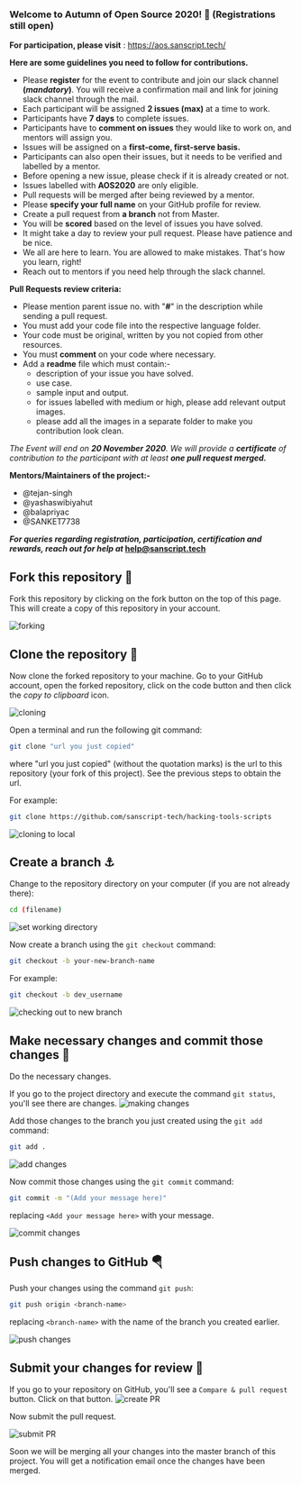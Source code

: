 ### Welcome to Autumn of Open Source 2020! 🤗 (Registrations still open)

**For participation, please visit** : https://aos.sanscript.tech/

**Here are some guidelines you need to follow for contributions.**

- Please **register** for the event to contribute and join our slack channel  **(_mandatory_)**. You will receive a confirmation mail and link for joining slack channel through the mail.
- Each participant will be assigned **2 issues (max)** at a time to work.
- Participants have **7 days** to complete issues.
- Participants have to **comment on issues** they would like to work on, and mentors will assign you.
- Issues will be assigned on a **first-come, first-serve basis.**
- Participants can also open their issues, but it needs to be verified and labelled by a mentor.
- Before opening a new issue, please check if it is already created or not.
- Issues labelled with **AOS2020** are only eligible.
- Pull requests will be merged after being reviewed by a mentor.
- Please **specify your full name** on your GitHub profile for review.
- Create a pull request from **a branch** not from Master.
- You will be **scored** based on the level of issues you have solved.
- It might take a day to review your pull request. Please have patience and be nice.
- We all are here to learn. You are allowed to make mistakes. That's how you learn, right!
- Reach out to mentors if you need help through the slack channel.

**Pull Requests review criteria:**
- Please mention parent issue no. with "**#**" in the description while sending a pull request.
- You must add your code file into the respective language folder.
- Your code must be original, written by you not copied from other resources.
- You must **comment** on your code where necessary.
- Add a **readme** file which must contain:-
  - description of your issue you have solved.
  - use case.
  - sample input and output.
  - for issues labelled with medium or high, please add relevant output images.
  - please add all the images in a separate folder to make you contribution look clean.

_The Event will end on **20 November 2020**.
We will provide a **certificate** of contribution to the participant with at least **one pull request merged.**_

**Mentors/Maintainers of the project:-**
- @tejan-singh
- @yashaswibiyahut
- @balapriyac
- @SANKET7738

**_For queries regarding registration, participation, certification and rewards, reach out for help at_
help@sanscript.tech**

## Fork this repository 🚀

Fork this repository by clicking on the fork button on the top of this page.
This will create a copy of this repository in your account.

![forking](https://user-images.githubusercontent.com/56690856/96425111-453c6380-1219-11eb-80f4-f46a0371ed2e.png)

## Clone the repository 🏁

Now clone the forked repository to your machine. Go to your GitHub account, open the forked repository, click on the code button and then click the _copy to clipboard_ icon.

![cloning](https://user-images.githubusercontent.com/56690856/96425484-b24ff900-1219-11eb-9cf0-58053ee8b758.png)

Open a terminal and run the following git command:

```bash
git clone "url you just copied"
```

where "url you just copied" (without the quotation marks) is the url to this repository (your fork of this project). See the previous steps to obtain the url.

For example:

```bash
git clone https://github.com/sanscript-tech/hacking-tools-scripts
```

![cloning to local](https://user-images.githubusercontent.com/56690856/96425961-3ace9980-121a-11eb-8516-8235782e86f9.png)

## Create a branch ⚓

Change to the repository directory on your computer (if you are not already there):

```bash
cd (filename)
```

![set working directory](https://user-images.githubusercontent.com/56690856/96426111-6ea9bf00-121a-11eb-90e3-8ccc7183a6c0.png)

Now create a branch using the `git checkout` command:

```bash
git checkout -b your-new-branch-name
```

For example:

```bash
git checkout -b dev_username
```

![checking out to new branch](https://user-images.githubusercontent.com/56690856/96426659-2a6aee80-121b-11eb-81f3-d616ae00229d.png)

## Make necessary changes and commit those changes 🚏

Do the necessary changes.

If you go to the project directory and execute the command `git status`, you'll see there are changes.
![making changes](https://user-images.githubusercontent.com/56690856/96426834-6736e580-121b-11eb-9211-8b26715921ae.png)

Add those changes to the branch you just created using the `git add` command:

```bash
git add .
```

![add changes](https://user-images.githubusercontent.com/56690856/96427459-34412180-121c-11eb-9fa1-72cdaeae61f3.png)

Now commit those changes using the `git commit` command:

```bash
git commit -m "(Add your message here)"
```

replacing `<Add your message here>` with your message.

![commit changes](https://user-images.githubusercontent.com/56690856/96427464-35724e80-121c-11eb-91c2-20001f5def5a.png)

## Push changes to GitHub 🪂

Push your changes using the command `git push`:

```bash
git push origin <branch-name>
```

replacing `<branch-name>` with the name of the branch you created earlier.

![push changes](https://user-images.githubusercontent.com/56690856/96427466-360ae500-121c-11eb-9c02-e201906a0a72.png)

## Submit your changes for review 🚩

If you go to your repository on GitHub, you'll see a `Compare & pull request` button. Click on that button.
![create PR](https://user-images.githubusercontent.com/56690856/96427945-ce08ce80-121c-11eb-9223-a120c7d72541.png)

Now submit the pull request.

![submit PR](https://user-images.githubusercontent.com/56690856/96427954-cfd29200-121c-11eb-90f7-1f4ea2f8342f.png)

Soon we will be merging all your changes into the master branch of this project. You will get a notification email once the changes have been merged.
